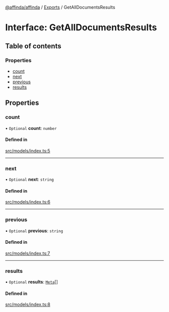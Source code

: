 [@affinda/affinda](../README.md) / [Exports](../modules.md) / GetAllDocumentsResults

# Interface: GetAllDocumentsResults

## Table of contents

### Properties

- [count](GetAllDocumentsResults.md#count)
- [next](GetAllDocumentsResults.md#next)
- [previous](GetAllDocumentsResults.md#previous)
- [results](GetAllDocumentsResults.md#results)

## Properties

### count

• `Optional` **count**: `number`

#### Defined in

[src/models/index.ts:5](https://github.com/affinda/affinda-typescript/blob/30e5a05/src/models/index.ts#L5)

___

### next

• `Optional` **next**: `string`

#### Defined in

[src/models/index.ts:6](https://github.com/affinda/affinda-typescript/blob/30e5a05/src/models/index.ts#L6)

___

### previous

• `Optional` **previous**: `string`

#### Defined in

[src/models/index.ts:7](https://github.com/affinda/affinda-typescript/blob/30e5a05/src/models/index.ts#L7)

___

### results

• `Optional` **results**: [`Meta`](Meta.md)[]

#### Defined in

[src/models/index.ts:8](https://github.com/affinda/affinda-typescript/blob/30e5a05/src/models/index.ts#L8)
